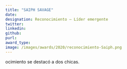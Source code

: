 ```yaml
---
title: "SAIPH SAVAGE"
date: 
designation: Reconocimiento – Líder emergente
twitter: 
linkedin: 
github: 
purl: 
award_type: 
image: /images/awards/2020/reconocimiento-Saiph.png
---
```


ocimiento se destacó a dos chicas.